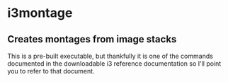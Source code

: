 # i3montage

## Creates montages from image stacks
This is a pre-built executable, but thankfully it is one of the commands
documented in the downloadable i3 reference documentation so I'll point you to
refer to that document.

